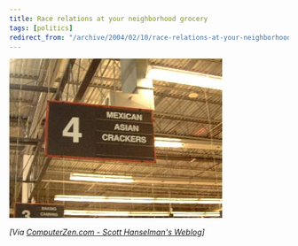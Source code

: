 ```yaml
---
title: Race relations at your neighborhood grocery
tags: [politics]
redirect_from: "/archive/2004/02/10/race-relations-at-your-neighborhood-grocery.aspx/"
---
```


![](/images/retail_slurs.jpg)

*[Via [ComputerZen.com - Scott Hanselman's
Weblog](http://www.hanselman.com/blog/PermaLink.aspx?guid=1e831f37-b0f4-4988-b7cb-3ec519104be9)]*

